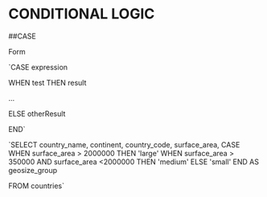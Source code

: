 # CONDITIONAL LOGIC 

##CASE

Form

`CASE expression

   WHEN test THEN result
   
   …
   
   ELSE otherResult
   
END`


`SELECT country_name, continent, country_code, surface_area,
    CASE WHEN surface_area  > 2000000
        THEN
            'large'
    WHEN
       surface_area > 350000 AND surface_area <2000000
    THEN 
            'medium'
    ELSE 
         'small'
    END
    AS geosize_group
   
FROM  countries`
